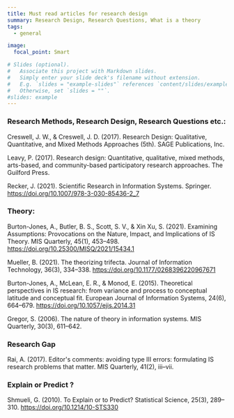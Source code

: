 ```yaml
---
title: Must read articles for research design
summary: Research Design, Research Questions, What is a theory
tags:
  - general

image:
  focal_point: Smart

# Slides (optional).
#   Associate this project with Markdown slides.
#   Simply enter your slide deck's filename without extension.
#   E.g. `slides = "example-slides"` references `content/slides/example-slides.md`.
#   Otherwise, set `slides = ""`.
#slides: example
---
```


### Research Methods, Research Design, Research Questions etc.: ###

Creswell, J. W., & Creswell, J. D. (2017). Research Design: Qualitative, Quantitative, and Mixed Methods Approaches (5th). SAGE Publications, Inc.

Leavy, P. (2017). Research design: Quantitative, qualitative, mixed methods, arts-based, and community-based participatory research approaches. The Guilford Press. 

Recker, J. (2021). Scientific Research in Information Systems. Springer. https://doi.org/10.1007/978-3-030-85436-2_7


### Theory: ###

Burton-Jones, A., Butler, B. S., Scott, S. V., & Xin Xu, S. (2021). Examining Assumptions: Provocations on the Nature, Impact, and Implications of IS Theory. MIS Quarterly, 45(1), 453–498. https://doi.org/10.25300/MISQ/2021/15434.1

Mueller, B. (2021). The theorizing trifecta. Journal of Information Technology, 36(3), 334–338. https://doi.org/10.1177/0268396220967671

Burton-Jones, A., McLean, E. R., & Monod, E. (2015). Theoretical perspectives in IS research: from variance and process to conceptual latitude and conceptual fit. European Journal of Information Systems, 24(6), 664–679. https://doi.org/10.1057/ejis.2014.31

Gregor, S. (2006). The nature of theory in information systems. MIS Quarterly, 30(3), 611–642.

### Research Gap ### 

Rai, A. (2017). Editor's comments: avoiding type III errors: formulating IS research problems that matter. MIS Quarterly, 41(2), iii–vii.

### Explain or Predict ? ### 

Shmueli, G. (2010). To Explain or to Predict? Statistical Science, 25(3), 289–310. https://doi.org/10.1214/10-STS330
